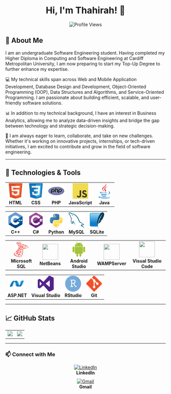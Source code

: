 <div align="center">

# Hi, I'm Thahirah! 👋

![Profile Views](https://komarev.com/ghpvc/?username=Thahirah-Razmi&color=blue)

</div>

## 🚀 About Me
 I am an undergraduate Software Engineering student. Having completed my Higher Diploma in Computing and Software Engineering at Cardiff Metropolitan University, I am now preparing to start my Top-Up Degree to further enhance my expertise.

💻 My technical skills span across Web and Mobile Application Development, Database Design and Development, Object-Oriented Programming (OOP), Data Structures and Algorithms, and Service-Oriented Programming. I am passionate about building efficient, scalable, and user-friendly software solutions.

📊 In addition to my technical background, I have an interest in Business Analytics, allowing me to analyze data-driven insights and bridge the gap between technology and strategic decision-making.

🚀 I am always eager to learn, collaborate, and take on new challenges. Whether it's working on innovative projects, internships, or tech-driven initiatives, I am excited to contribute and grow in the field of software engineering.

---

## 🚀 Technologies & Tools
<div align="center">
  <!-- First Row -->
  <table>
    <tr>
      <td align="center">
        <img src="https://raw.githubusercontent.com/devicons/devicon/master/icons/html5/html5-original.svg" width="50" height="50" />
        <br />
        <strong>HTML</strong>
      </td>
      <td align="center">
        <img src="https://raw.githubusercontent.com/devicons/devicon/master/icons/css3/css3-original.svg" width="50" height="50" />
        <br />
        <strong>CSS</strong>
      </td>
      <td align="center">
        <img src="https://raw.githubusercontent.com/devicons/devicon/master/icons/php/php-original.svg" width="50" height="50" />
        <br />
        <strong>PHP</strong>
      </td>
      <td align="center">
        <img src="https://raw.githubusercontent.com/devicons/devicon/master/icons/javascript/javascript-original.svg" width="50" height="50" />
        <br />
        <strong>JavaScript</strong>
      </td>
      <td align="center">
        <img src="https://raw.githubusercontent.com/devicons/devicon/master/icons/java/java-original.svg" width="50" height="50" />
        <br />
        <strong>Java</strong>
      </td>
    </tr>
  </table>

  <!-- Second Row -->
  <table>
    <tr>
      <td align="center">
        <img src="https://raw.githubusercontent.com/devicons/devicon/master/icons/cplusplus/cplusplus-original.svg" width="50" height="50" />
        <br />
        <strong>C++</strong>
      </td>
      <td align="center">
        <img src="https://raw.githubusercontent.com/devicons/devicon/master/icons/csharp/csharp-original.svg" width="50" height="50" />
        <br />
        <strong>C#</strong>
      </td>
      <td align="center">
        <img src="https://raw.githubusercontent.com/devicons/devicon/master/icons/python/python-original.svg" width="50" height="50" />
        <br />
        <strong>Python</strong>
      </td>
      <td align="center">
        <img src="https://raw.githubusercontent.com/devicons/devicon/master/icons/mysql/mysql-original.svg" width="50" height="50" />
        <br />
        <strong>MySQL</strong>
      </td>
      <td align="center">
        <img src="https://raw.githubusercontent.com/devicons/devicon/master/icons/sqlite/sqlite-original.svg" width="50" height="50" />
        <br />
        <strong>SQLite</strong>
      </td>
    </tr>
  </table>

  <!-- Third Row -->
  <table>
    <tr>
      <td align="center">
        <img src="https://raw.githubusercontent.com/devicons/devicon/master/icons/microsoftsqlserver/microsoftsqlserver-plain.svg" width="50" height="50" />
        <br />
        <strong>Microsoft SQL</strong>
      </td>
      <td align="center">
        <img src="https://upload.wikimedia.org/wikipedia/commons/thumb/9/98/Apache_NetBeans_Logo.svg/800px-Apache_NetBeans_Logo.svg.png" width="50" height="50" />
        <br />
        <strong>NetBeans</strong>
      </td>
      <td align="center">
        <img src="https://raw.githubusercontent.com/devicons/devicon/master/icons/android/android-original.svg" width="50" height="50" />
        <br />
        <strong>Android Studio</strong>
      </td>
      <td align="center">
        <img src="https://hostingcanada.org/app/uploads/2020/12/WampServer-logo.png" width="50" height="50" />
        <br />
        <strong>WAMPServer</strong>
      </td>
      <td align="center">
        <img src="https://upload.wikimedia.org/wikipedia/commons/thumb/9/9a/Visual_Studio_Code_1.35_icon.svg/800px-Visual_Studio_Code_1.35_icon.svg.png" width="50" height="50" />
        <br />
        <strong>Visual Studio Code</strong>
      </td>
    </tr>
  </table>

  <!-- Fourth Row -->
  <table>
    <tr>
      <td align="center">
        <img src="https://raw.githubusercontent.com/devicons/devicon/master/icons/dot-net/dot-net-original.svg" width="50" height="50" />
        <br />
        <strong>ASP.NET</strong>
      </td>
      <td align="center">
        <img src="https://raw.githubusercontent.com/devicons/devicon/master/icons/visualstudio/visualstudio-plain.svg" width="50" height="50" />
        <br />
        <strong>Visual Studio </strong>
      </td>
      <td align="center">
        <img src="https://raw.githubusercontent.com/devicons/devicon/master/icons/rstudio/rstudio-original.svg" width="50" height="50" />
        <br />
        <strong>RStudio</strong>
      </td>
      <td align="center">
        <img src="https://raw.githubusercontent.com/devicons/devicon/master/icons/git/git-original.svg" width="50" height="50" />
        <br />
        <strong>Git</strong>
      </td>
    </tr>
  </table>
</div>


---

## 📈 GitHub Stats

<table>
  <tr>
    <td>
      <img src="https://github-readme-stats.vercel.app/api?username=Thahirah-Razmi&show_icons=true&theme=radical" />
    </td>
    <td>
      <img src="https://github-readme-stats.vercel.app/api/top-langs/?username=Thahirah-Razmi&layout=compact&theme=radical" />
    </td>
  </tr>
</table>

---

### 📫 Connect with Me

  <div style="text-align: center; margin: 10px;">
    <a href="linkedin.com/in/thahirah-razmi" target="_blank">
      <img src="https://cdn.jsdelivr.net/gh/devicons/devicon/icons/linkedin/linkedin-original.svg" width="50" height="50" alt="LinkedIn"/>
    </a>
    <br/>
    <strong>LinkedIn</strong>
  </div>

  <div style="text-align: center; margin: 10px;">
    <a href="thahirahrazmi@gmail.com">
      <img src="https://upload.wikimedia.org/wikipedia/commons/4/4e/Gmail_Icon.png" width="50" height="50" alt="Gmail"/>
    </a>
    <br/>
    <strong>Gmail</strong>
  </div>

</div>

